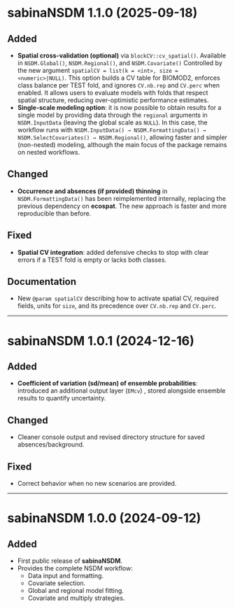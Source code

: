 # sabinaNSDM 1.1.0 (2025-09-18)

## Added
- **Spatial cross-validation (optional)** via `blockCV::cv_spatial()`.
  Available in `NSDM.Global()`, `NSDM.Regional()`, and `NSDM.Covariate()`
  Controlled by the new argument `spatialCV = list(k = <int>, size = <numeric>|NULL)`.
  This option builds a CV table for BIOMOD2, enforces class balance per TEST fold, and ignores `CV.nb.rep` and `CV.perc` when enabled. 
  It allows users to evaluate models with folds that respect spatial structure, reducing over-optimistic performance estimates.
- **Single-scale modeling option**: it is now possible to obtain results for a single model by providing data through the `regional` arguments in `NSDM.InputData` (leaving the global scale as `NULL`). 
  In this case, the workflow runs with `NSDM.InputData() → NSDM.FormattingData() → NSDM.SelectCovariates() → NSDM.Regional()`, allowing faster and simpler (non-nested) modeling, although the main focus of the package remains on nested workflows.

## Changed
- **Occurrence and absences (if provided) thinning** in `NSDM.FormattingData()` has been reimplemented internally, replacing the previous dependency on **ecospat**. The new approach is faster and more reproducible than before.

## Fixed
- **Spatial CV integration**: added defensive checks to stop with clear errors if a TEST fold is empty or lacks both classes.

## Documentation
- New `@param spatialCV` describing how to activate spatial CV, required fields, units for `size`, and its precedence over `CV.nb.rep` and `CV.perc`.

---

# sabinaNSDM 1.0.1 (2024-12-16)

## Added
- **Coefficient of variation (sd/mean) of ensemble probabilities**: introduced an additional output layer (`EMcv`) , stored alongside ensemble results to quantify uncertainty.

## Changed
- Cleaner console output and revised directory structure for saved absences/background.

## Fixed
- Correct behavior when no new scenarios are provided.

---

# sabinaNSDM 1.0.0 (2024-09-12)

## Added
- First public release of **sabinaNSDM**.
- Provides the complete NSDM workflow:
  - Data input and formatting.
  - Covariate selection.
  - Global and regional model fitting.
  - Covariate and multiply strategies.

